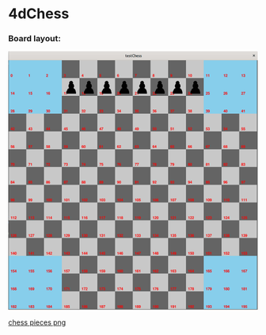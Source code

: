 # 4dChess


### Board layout:


![board](https://raw.githubusercontent.com/rokemHB/4dChess/main/chess/images/board_layout.png
)

[chess pieces png](https://commons.wikimedia.org/wiki/Category:SVG_chess_pieces)